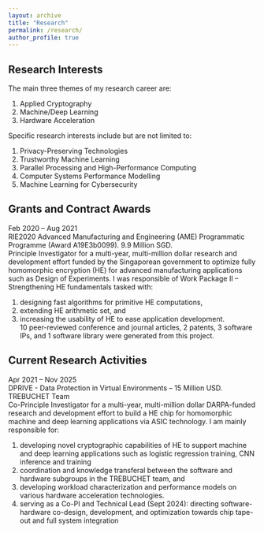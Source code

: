 ```yaml
---
layout: archive
title: "Research"
permalink: /research/
author_profile: true
---
```


## Research Interests

The main three themes of my research career are: 
1. Applied Cryptography 
2. Machine/Deep Learning
3. Hardware Acceleration

Specific research interests include but are not limited to: 
1. Privacy-Preserving Technologies
3. Trustworthy Machine Learning
4. Parallel Processing and High-Performance Computing
5. Computer Systems Performance Modelling
6. Machine Learning for Cybersecurity

## Grants and Contract Awards

Feb 2020 – Aug 2021  
RIE2020 Advanced Manufacturing and Engineering (AME) Programmatic Programme  (Award A19E3b0099). 9.9 Million SGD.  
Principle Investigator for a multi-year, multi-million dollar research and development effort funded by the Singaporean government to optimize fully homomorphic encryption (HE) for advanced manufacturing applications such as Design of Experiments. I was responsible of Work Package II – Strengthening HE fundamentals tasked with: 
1. designing fast algorithms for primitive HE computations, 
2. extending HE arithmetic set, and 
3. increasing the usability of HE to ease application development.  
10 peer-reviewed conference and journal articles, 2 patents, 3 software IPs, and 1 software library were generated from this project.

<!-- ## Research Products

1. GPU acceleration of different fully homomorphic encryption schemes such as BFV and CKKS.
2. Applying fully homomorphic encryption in creating privacy-preserving machine and deep learning using encrypted data.
3. Homomorphic CNNs: developing a privacy-preserving image classifier that performs inference (prediction) of CNNs on encrypted images from MNIST, CIFAR-10 and diabetic retinopathy medical images. Implemented on CPU (using SEAL) and GPU (using A*FHE).
4. PrivFT (private fasttext): developing a privacy-preserving NLP text classifier based on the bag-of-words model using FHE. PrivFT can perform both training and prediction on encrypted text. Implemented on CPU (using SEAL) and GPU (using A*FHE).
5. GI-FHE: developing privacy-preserving genotype imputation models that impute the missing genotypes of encrypted DNA sequences using FHE. Implemented on CPU (using SEAL).
6. AML-FHE: developing a privacy-preserving anti-money laundry system that predicts illicit encrypted transactions using FHE. Implemented on CPU (using SEAL).
7. CASHE: developing a privacy-preserving spacecraft conjunction analysis tool using FHE. CASHE can predict the collision probability of flying objects using encrypted orbital information. Implemented on CPU (using SEAL).
8. Multi-processor task scheduler via Particle Swarm Optimization.  -->

## Current Research Activities

Apr 2021 – Nov 2025  
DPRIVE - Data Protection in Virtual Environments – 15 Million USD. TREBUCHET Team  
Co-Principle Investigator for a multi-year, multi-million dollar DARPA-funded research and development effort to build a HE chip for homomorphic machine and deep learning applications via ASIC technology. I am mainly responsible for:
1. developing novel cryptographic capabilities of HE to support machine and deep learning applications such as logistic regression training, CNN inference and training
2. coordination and knowledge transferal between the software and hardware subgroups in the TREBUCHET team, and 
3. developing workload characterization and performance models on various hardware acceleration technologies.
4. serving as a Co-PI and Technical Lead (Sept 2024): directing software-hardware co-design, development, and optimization towards chip tape-out and full system integration